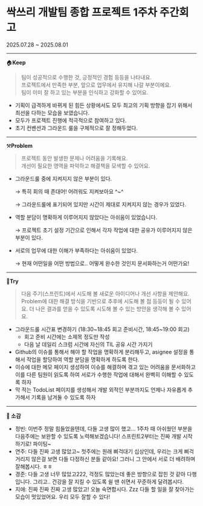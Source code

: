 # 싹쓰리 개발팀 종합 프로젝트 1주차 주간회고

2025.07.28 ~ 2025.08.01

---

🏠**Keep**


> 팀이 성공적으로 수행한 것, 긍정적인 경험 등등을 나타내요.  
프로젝트에서 만족한 부분, 앞으로 업무에서 유지해 나갈 부분이에요.  
팀이 이미 잘 하고 있는 부분을 인식하고 강화할 수 있어요.
>

- 기획이 급격하게 바뀌게 된 힘든 상황에서도 모두 최고의 기획 방향을 잡기 위해서 최선을 다하는 모습을 보였습니다.
- 모두가 프로젝트 진행에 적극적으로 참여하고 있다.
- 초기 컨벤션과 그라운드 룰을 구체적으로 잘 정해두었다.

---

⚒️**Problem**

> 프로젝트 동안 발생한 문제나 어려움을 기록해요.   
개선이 필요한 영역을 파악하고 해결책을 모색할 수 있어요.
>

- 그라운드룰 중에 지켜지지 않은 부분이 있다.

  → 특히 회의 때 존대어! 어려워도 지켜보아요 ^~^

  → 그라운드룰에 표기되어 있지만 시간이 제대로 지켜지지 않는 경우가 있었다.

- 역할 분담이 명확하게 이루어지지 않았다는 아쉬움이 있었습니다.

  → 프로젝트 초기 설정 기간으로 인해서 각자 작업에 대한 공유가 이루어지지 않은 부분이 있다.

- 서로의 업무에 대한 이해가 부족하다는 아쉬움이 있었다.

  → 현재 어떤일을 어떤 방법으로.. 어떻게 완수한 것인지 문서화하는거 어떤가요!


---

👊**Try**

> 다음 주기(스프린트)에서 시도해 볼 새로운 아이디어나 개선 사항을 제안해요.
Problem에 대한 해결 방식을 기반으로 추후에 시도해 볼 점 등등이 될 수 있어요.
더 나은 결과를 얻을 수 있도록 시도해 볼 수 있는 방안을 생각해 볼 수 있어요.
>

- 그라운드룰 시간표 변경하기 (18:30~18:45 회고 준비시간, 18:45~19:00 회고)
    - 회고 준비 시간에는 소제목 정도만 작성
    - 다음 날 데일리 스크럼 시간에 자신의 TIL 공유 시간 가지기
- Github의 이슈를 통해서 해야 할 작업을 명확하게 분리해두고, asignee 설정을 통해서 작업을 할당하여 역할 분담을 명확하게 하도록 한다.
- 이슈에 대한 메모 페이지 생성하여 이슈를 해결하며 겪고 있는 어려움을 문서화하고 이를 다른 팀원이 읽도록 하여 서로가 수행한 작업에 대해서 완벽히 이해할 수 있도록 하자
- 막 적는 TodoList 페이지를 생성해서 개발 외적인 부분까지도 언제나 자유롭게 추가해서 기록을 남겨둘 수 있도록 하자

---

**💬 소감**

- 정빈: 이번주 정말 힘들었을텐데, 다들 고생 많이 했고… 1주차 때 아쉬웠던 부분을 다음주에는 보완할 수 있도록 노력해보겠습니다! 스프린트2부터는 진짜 개발 시작하기로! 파이팅~
- 연주: 다들 진짜 고생 많았고~ 첫주에는 원래 삐걱대기 십상인데, 우리는 크게 삐걱거리지 않은걸 보면 다들 다정하신 분들 같아요! 그러니 그 안에서 서로 더 배려하며 잘해봅시다. ㅎㅎ
- 경준: 다들 고생 너무 많았고222, 걱정도 많았는데 좋은 방향으로 잡힌 것 같아 다행입니다. 그리고.. 건강을 잘 지킬 수 있도록 쉴 땐 쉬면서 꾸준하게 달려봅시다.
- 지애: 진짜 진짜 진짜 고생 많았고! 오늘 숙면합시다. Zzz 다들 할 일을 잘 찾아가는 모습이 멋있었어요. 우리 모두 잘할 수 있다!